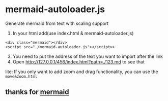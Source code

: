 # mermaid-autoloader.js
Generate mermaid from text with scaling support


1. In your html add(use index.html & mermaid-autoloader.js)
```
<div class="mermaid"></div>
<script src="./mermaid-autoloader.js"></script>>
```
3. You need to put the address of the text you want to import after the link
4. Open http://127.0.0.1/456/index.html?path=./123.md to see that

lite: If you only want to add zoom and drag functionality, you can use the ```move&zoom.html```

## thanks for [mermaid](https://github.com/mermaid-js/mermaid)
